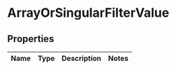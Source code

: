 # ArrayOrSingularFilterValue

## Properties
Name | Type | Description | Notes
------------ | ------------- | ------------- | -------------
